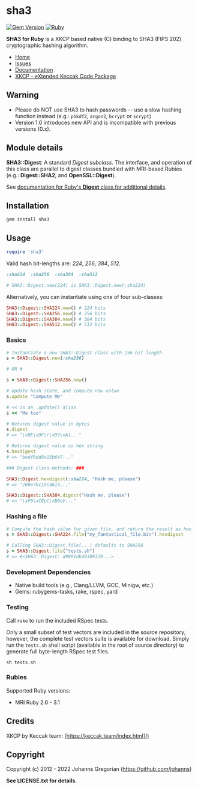 # sha3  

[![Gem Version](https://badge.fury.io/rb/sha3.svg)](https://badge.fury.io/rb/sha3) [![Ruby](https://github.com/johanns/sha3/actions/workflows/main.yml/badge.svg)](https://github.com/johanns/sha3/actions/workflows/main.yml)

**SHA3 for Ruby** is a XKCP based native (C) binding to SHA3 (FIPS 202) cryptographic hashing algorithm.

- [Home](https://github.com/johanns/sha3#readme)
- [Issues](https://github.com/johanns/sha3/issues)
- [Documentation](http://rubydoc.info/gems/sha3/frames)
- [XKCP - eXtended Keccak Code Package](https://github.com/XKCP/XKCP)

## Warning

- Please do NOT use SHA3 to hash passwords -- use a slow hashing function instead (e.g.: `pbkdf2`, `argon2`, `bcrypt` or `scrypt`)
- Version 1.0 introduces new API and is incompatible with previous versions (0.x).

## Module details

**SHA3::Digest**: A standard *Digest* _subclass_. The interface, and operation of this class are parallel to digest classes bundled with MRI-based Rubies (e.g.: **Digest::SHA2**, and **OpenSSL::Digest**).

See [documentation for Ruby's **Digest** class for additional details](http://www.ruby-doc.org/stdlib-2.2.3/libdoc/digest/rdoc/Digest.html).

## Installation

```shell
gem install sha3
```

## Usage

```ruby
require 'sha3'
```

Valid hash bit-lengths are: *224*, *256*, *384*, *512*.

```ruby
:sha224  :sha256  :sha384  :sha512

# SHA3::Digest.new(224) is SHA3::Digest.new(:sha224)
```

Alternatively, you can instantiate using one of four sub-classes:

```ruby
SHA3::Digest::SHA224.new() # 224 bits
SHA3::Digest::SHA256.new() # 256 bits
SHA3::Digest::SHA384.new() # 384 bits
SHA3::Digest::SHA512.new() # 512 bits
```

### Basics

```ruby
# Instantiate a new SHA3::Digest class with 256 bit length
s = SHA3::Digest.new(:sha256)

# OR #

s = SHA3::Digest::SHA256.new()

# Update hash state, and compute new value
s.update "Compute Me"

# << is an .update() alias
s << "Me too"

# Returns digest value in bytes
s.digest
# => "\xBE\xDF\r\xD9\xA1..."

# Returns digest value as hex string
s.hexdigest
# => "bedf0dd9a15b647..."

### Digest class-methods: ###

SHA3::Digest.hexdigest(:sha224, "Hash me, please")
# => "200e7bc18cd613..."

SHA3::Digest::SHA384.digest("Hash me, please")
# => "\xF5\xCEpC\xB0eV..."
```

### Hashing a file

```ruby
# Compute the hash value for given file, and return the result as hex
s = SHA3::Digest::SHA224.file("my_fantastical_file.bin").hexdigest

# Calling SHA3::Digest.file(...) defaults to SHA256
s = SHA3::Digest.file("tests.sh")
# => #<SHA3::Digest: a9801db49389339...>
```

### Development Dependencies

* Native build tools (e.g., Clang/LLVM, GCC, Minigw, etc.)
* Gems: rubygems-tasks, rake, rspec, yard

### Testing

Call ```rake``` to run the included RSpec tests.

Only a small subset of test vectors are included in the source repository; however, the complete test vectors suite is available for download. Simply run the ```tests.sh``` shell script (available in the root of source directory) to generate full byte-length RSpec test files.

  ```sh tests.sh```

### Rubies

Supported Ruby versions:

  - MRI Ruby 2.6 - 3.1

## Credits

XKCP by Keccak team: [https://keccak.team/index.html]()

## Copyright

Copyright (c) 2012 - 2022 Johanns Gregorian (https://github.com/johanns)

**See LICENSE.txt for details.**
